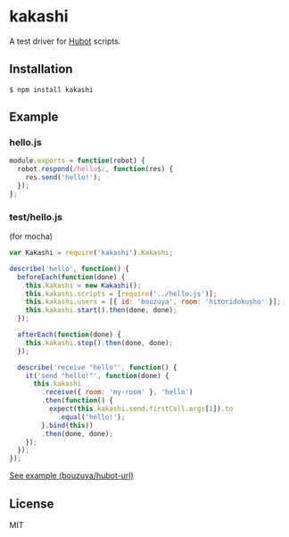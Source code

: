 # kakashi

A test driver for [Hubot][hubot] scripts.

## Installation

    $ npm install kakashi

## Example

### hello.js

```javascript
module.exports = function(robot) {
  robot.respond(/hello$/, function(res) {
    res.send('hello!');
  });
};
```

### test/hello.js

(for mocha)

```javascript
var Kakashi = require('kakashi').Kakashi;

describe('hello', function() {
  beforeEach(function(done) {
    this.kakashi = new Kakashi();
    this.kakashi.scripts = [require('../hello.js')];
    this.kakashi.users = [{ id: 'bouzuya', room: 'hitoridokusho' }];
    this.kakashi.start().then(done, done);
  });

  afterEach(function(done) {
    this.kakashi.stop().then(done, done);
  });

  describe('receive "hello"', function() {
    it('send "hello!"', function(done) {
      this.kakashi
        .receive({ room: 'my-room' }, 'hello')
        .then(function() {
          expect(this.kakashi.send.firstCall.args[1]).to
            .equal('hello!');
        }.bind(this))
        .then(done, done);
    });
  });
});
```

[See example (bouzuya/hubot-url)][bouzuya/hubot-url]

## License

MIT

[bouzuya/hubot-url]: https://github.com/bouzuya/hubot-url
[hubot]: https://github.com/github/hubot
